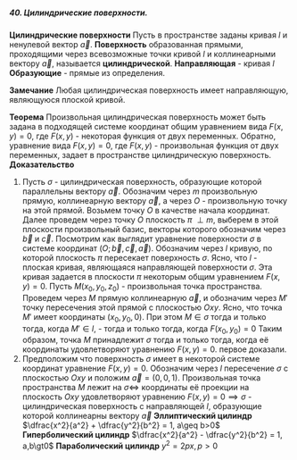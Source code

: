 ##### 40. Цилиндрические поверхности.
**Цилиндрические поверхности** Пусть в пространстве заданы кривая $l$ и ненулевой вектор $\vec a$. **Поверхность** образованная прямыми, проходящими через всевозможные точки кривой $l$ и коллинеарными вектору $\vec a$, называется **цилиндрической**. 
**Направляющая** - кривая $l$
**Образующие** - прямые из определения.

**Замечание** Любая цилиндрическая поверхность имеет направляющую, являющуюся плоской кривой.

**Теорема** Произвольная цилиндрическая поверхность может быть задана в подходящей системе координат общим уравнением вида $F(x,y) = 0$, где $F(x,y)$ - некоторая функция от двух переменных. Обратно, уравнение вида $F(x,y) = 0$, где $F(x, y)$ - произвольная функция от двух переменных, задает в пространстве цилиндрическую поверхность.
**Доказательство** 
1) Пусть $\sigma$ - цилиндрическая поверхность, образующие которой параллельны вектору $\vec a$. Обозначим через $m$ произвольную прямую, коллинеарную вектору $\vec a$, а через $O$ - произвольную точку на этой прямой. Возьмем точку $O$ в качестве начала координат. Далее проведем через точку $O$ плоскость $\pi$ $\perp m$, выберем в этой плоскости произвольный базис, векторы которого обозначим через $\vec b$ и $\vec c$. Посмотрим как выглядит уравнение поверхности $\sigma$ в системе координат $(O;\vec b, \vec c, \vec a)$. Обозначим через $l$ кривую, по которой плоскость $\pi$ пересекает поверхность $\sigma$. Ясно, что $l$ - плоская кривая, являющаяся направляющей поверхности $\sigma$. Эта кривая задается в плоскости $\pi$ некоторым общим уравнением $F(x,y) = 0$.
 Пусть $M(x_{0},y_{0},z_{0})$ - произвольная точка пространства. Проведем через $M$ прямую коллинеарную $\vec a$, и обозначим через $M'$ точку пересечения этой прямой с плоскостью $Oxy$. Ясно, что точка $M'$ имеет координаты $(x_{0},y_{0},0)$. При этом $M \in \sigma$ тогда и только тогда, когда $M' \in l,$ - тогда и только тогда, когда $F(x_{0},y_{0}) = 0$ Таким образом, точка $M$ принадлежит $\sigma$ тогда и только тогда, когда её координаты удовлетворяют уравнению $F(x,y)=0$. первое доказали.
 2) Предположим что поверхность $\sigma$ имеет в некоторой системе координат уравнение $F(x,y)=0$. Обозначим через $l$ пересечение $\sigma$ с плоскостью $Oxy$ и положим $\vec a = (0,0,1)$. Произвольная точка пространства $M$ лежит на $\sigma \iff$ координаты её проекции на плоскость $Oxy$ удовлетворяют уравнению $F(x,y)=0 \implies \sigma$ - цилиндрическая поверхность с направляющей $l$, образующие которой коллинеарны вектору $\vec a$
**Эллиптический цилиндр** $\dfrac{x^2}{a^2} + \dfrac{y^2}{b^2} = 1, a\geq b>0$
**Гиперболический цилиндр** $\dfrac{x^2}{a^2} - \dfrac{y^2}{b^2} = 1, a,b\gt0$
**Параболический цилиндр** $y^2 = 2px, p>0$
